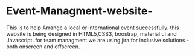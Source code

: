 # Event-Managment-website-
This is to help Arrange a local or international event successfully. 
this website is being designed in HTML5,CSS3, boostrap, material ui and Javascript. 
for team managment we are using jira for inclusive solutions - both onscreen and offscreen.
